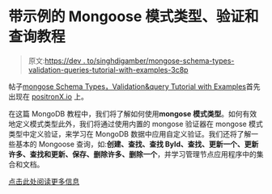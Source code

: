 # 带示例的 Mongoose 模式类型、验证和查询教程

> 原文:[https://dev . to/singhdigamber/mongose-schema-types-validation-queries-tutorial-with-examples-3c8p](https://dev.to/singhdigamber/mongoose-schema-types-validation-queries-tutorial-with-examples-3c8p)

帖子[mongose Schema Types，Validation&query Tutorial with Examples](https://www.positronx.io/mongoose-schema-types-validation-queries-tutorial-with-examples/)首先出现在 [positronX.io](https://www.positronx.io) 上。

在这篇 MongoDB 教程中，我们将了解如何使用**mongose 模式类型**。如何有效地定义模式类型此外，我们将通过使用内置的 mongose 验证器在 mongose 模式类型中定义验证，来学习在 MongoDB 数据中应用自定义验证。我们还将了解一些基本的 Mongoose 查询，如:**创建、查找、查找 ById、查找、更新一个、更新许多、查找和更新、保存、删除许多、删除一个**，并学习管理节点应用程序中的集合和文档。

[点击此处阅读更多信息](https://www.positronx.io/mongoose-schema-types-validation-queries-tutorial-with-examples/)